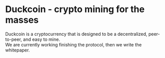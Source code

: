 # Duckcoin - crypto mining for the masses
Duckcoin is a cryptocurrency that is designed to be a decentralized, peer-to-peer, and easy to mine.  
We are currently working finishing the protocol, then we write the whitepaper.